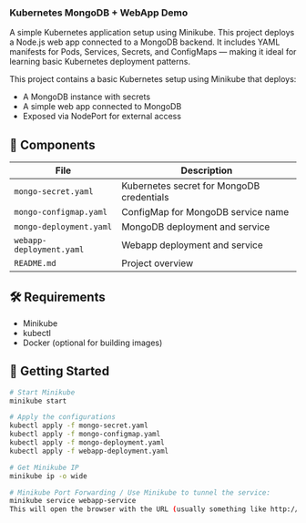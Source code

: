 ### Kubernetes MongoDB + WebApp Demo
A simple Kubernetes application setup using Minikube. This project deploys a Node.js web app connected to a MongoDB backend. It includes YAML manifests for Pods, Services, Secrets, and ConfigMaps — making it ideal for learning basic Kubernetes deployment patterns.

This project contains a basic Kubernetes setup using Minikube that deploys:

- A MongoDB instance with secrets
- A simple web app connected to MongoDB
- Exposed via NodePort for external access

## 🧱 Components

| File | Description |
|------|-------------|
| `mongo-secret.yaml` | Kubernetes secret for MongoDB credentials |
| `mongo-configmap.yaml` | ConfigMap for MongoDB service name |
| `mongo-deployment.yaml` | MongoDB deployment and service |
| `webapp-deployment.yaml` | Webapp deployment and service |
| `README.md` | Project overview |

## 🛠 Requirements

- Minikube
- kubectl
- Docker (optional for building images)

## 🚀 Getting Started

```bash
# Start Minikube
minikube start

# Apply the configurations
kubectl apply -f mongo-secret.yaml
kubectl apply -f mongo-configmap.yaml
kubectl apply -f mongo-deployment.yaml
kubectl apply -f webapp-deployment.yaml

# Get Minikube IP
minikube ip -o wide

# Minikube Port Forwarding / Use Minikube to tunnel the service:
minikube service webapp-service
This will open the browser with the URL (usually something like http://127.0.0.1:<PORT>).




